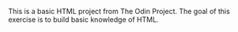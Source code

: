 This is a basic HTML project from The Odin Project. The goal of this exercise is to build basic knowledge of HTML.